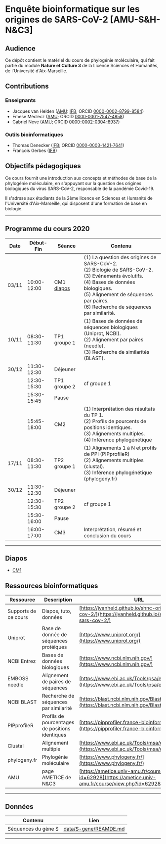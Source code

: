 # Enquête bioinformatique sur les origines de SARS-CoV-2 [AMU-S&H-N&C3] 

## Audience

Ce dépôt contient le matériel du cours de phylogénie moléculaire, qui fait partie du module **Nature et Culture 3** de la Licence Sciences et Humanités, de l'Université d'Aix-Marseille.

## Contributions

### Enseignants

- Jacques van Helden ([AMU](https://www.univ-amu.fr/): [IFB](https://www.france-bioinformatique.fr/); ORCID [0000-0002-8799-8584](https://orcid.org/0000-0002-8799-8584))
- Emese Méclecz ([AMU](https://www.univ-amu.fr/); ORCID [0000-0001-7547-4858](https://orcid.org/0000-0001-7547-4858))
- Gabriel Neve ([AMU](https://www.univ-amu.fr/); ORCID [0000-0002-0304-8937](https://orcid.org/0000-0002-0304-8937))

### Outils bioinformatiques

- Thomas Denecker ([IFB](https://www.france-bioinformatique.fr/); ORCID [0000-0003-1421-7641](https://orcid.org/0000-0003-1421-7641))
- François Gerbes ([IFB](https://www.france-bioinformatique.fr/))

## Objectifs pédagogiques

Ce cours fournit une introduction aux concepts et méthodes de base de la phylogénie moléculaire, en s'appuyant sur la question des origines biologiques du virus SARS-CoV-2, responsable de la pandémie Covid-19. 

Il s'adrsse aux étudiants de la 2ème licence en Sciences et Humanité de l'Université d'Aix-Marseille, qui disposent d'une formation de base en biologie. 


****
## Programme du cours 2020


| Date | Début-Fin | Séance|Contenu |
|-----|------------|----------|----------------------------|
 | 03/11 | 10:00-12:00 | CM1 [diapos](slides/NC3_enquete-bioinfo-origines-SARS-CoV-2_CM1.pdf) | (1) La question des origines de SARS-CoV-2. <br>(2) Biologie de SARS-CoV-2. <br>(3) Evénements évolutifs.<br>(4) Bases de données biologiques. <br>(5) Alignement de séquences par paires. <br>(6) Recherche de séquences par similarité.  |
 | 10/11 | 08:30-11:30 | TP1 groupe 1 | (1) Bases de données de séquences biologiques (Uniprot, NCBI). <br>(2) Alignement par paires (needle). <br>(3) Recherche de similarités (BLAST).  |
 | 30/12 | 11:30-12:30 | Déjeuner |  |
 |  | 12:30-15:30 | TP1 groupe 2 | cf groupe 1 |
 |  | 15:30-15:45 | Pause |  |
 |  | 15:45-18:00 | CM2 | (1) Interprétation des résultats du TP 1.<br>(2) Profils de pourcents de positions identiques.<br>(3) Alignements multiples. <br>(4) Inférence phylogénétique |
 | 17/11 | 08:30-11:30 | TP2 groupe 1 | (1) Alignements 1 à N et profils de PPI (PIPprofileR)<br>(2) Alignements multiples (clustal).<br>(3) Inférence phylogénétique (phylogeny.fr) |
 | 30/12 | 11:30-12:30 | Déjeuner |  |
 |  | 12:30-15:30 | TP2 groupe 2 | cf groupe 1 |
 |  | 15:30-16:00 | Pause |  |
 |  | 16:00-17:00 | CM3 | Interprétation, résumé et conclusion du cours |
 
****
## Diapos

- [CM1](slides/NC3_enquete-bioinfo-origines-SARS-CoV-2_CM1.pdf)

## Ressources bioinformatiques

| Ressource | Description | URL |
|-----------|--------------------------------|-------------------------------|
| Supports de ce cours | Diapos, tuto, données | [https://jvanheld.github.io/shnc-origines-sars-cov-2/](https://jvanheld.github.io/shnc-origines-sars-cov-2/) |
| Uniprot | Base de donnée de séquences protéiques | [https://www.uniprot.org/](https://www.uniprot.org/) |
| NCBI Entrez | Bases de données biologiques | [https://www.ncbi.nlm.nih.gov/](https://www.ncbi.nlm.nih.gov/) |
| EMBOSS needle | Alignement de paires de séquences | [https://www.ebi.ac.uk/Tools/psa/emboss_needle/](https://www.ebi.ac.uk/Tools/psa/emboss_needle/) |
| NCBI BLAST | Recherche de séquences par similarité | [https://blast.ncbi.nlm.nih.gov/Blast.cgi](https://blast.ncbi.nlm.nih.gov/Blast.cgi) |
| PIPprofileR | Profils de pourcentages de positions identiques | [https://pipprofiler.france-bioinformatique.fr/](https://pipprofiler.france-bioinformatique.fr/) |
| Clustal | Alignement multiple | [https://www.ebi.ac.uk/Tools/msa/clustalo/](https://www.ebi.ac.uk/Tools/msa/clustalo/) |
| phylogeny.fr | Phylogénie moléculaire | [https://www.phylogeny.fr/](https://www.phylogeny.fr/) |
| AMU | page AMETICE de N&C3 | [https://ametice.univ-amu.fr/course/view.php?id=62928](https://ametice.univ-amu.fr/course/view.php?id=62928) |


****
## Données

| Contenu | Lien |
|------------------|-------------------------------|
| Séquences du gène S | [data/S-gene/REAMDE.md](data/S-gene/REAMDE.md)


****


